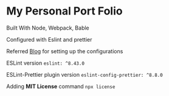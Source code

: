# My Personal Port Folio

Built With Node, Webpack, Bable

Configured with Eslint and prettier

Referred [Blog](https://blog.logrocket.com/using-prettier-eslint-automate-formatting-fixing-javascript/) for setting up the configurations

ESLint version `eslint: ^8.43.0`

ESLint-Prettier plugin version `eslint-config-prettier: ^8.8.0`

Adding **MIT License** command `npx license`
